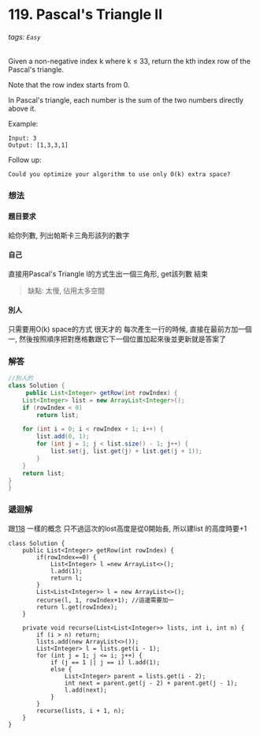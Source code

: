 # 119. Pascal's Triangle II
###### tags: `Easy`
Given a non-negative index k where k ≤ 33, return the kth index row of the Pascal's triangle.

Note that the row index starts from 0.


In Pascal's triangle, each number is the sum of the two numbers directly above it.

Example:
```
Input: 3
Output: [1,3,3,1]
```
Follow up:

`Could you optimize your algorithm to use only O(k) extra space?`


### 想法
#### 題目要求
給你列數, 列出帕斯卡三角形該列的數字

#### 自己
直接用Pascal's Triangle I的方式生出一個三角形, get該列數 結束
>缺點: 太慢, 佔用太多空間

#### 別人
只需要用O(k) space的方式
很天才的  每次產生一行的時候, 直接在最前方加一個一, 然後按照順序把對應格數跟它下一個位置加起來後並更新就是答案了

### 解答 

```java
//別人的
class Solution {
     public List<Integer> getRow(int rowIndex) {
	List<Integer> list = new ArrayList<Integer>();
	if (rowIndex < 0)
		return list;

	for (int i = 0; i < rowIndex + 1; i++) {
		list.add(0, 1);
		for (int j = 1; j < list.size() - 1; j++) {
			list.set(j, list.get(j) + list.get(j + 1));
		}
	}
	return list;
}
}
```

### 遞迴解
跟[118](https://github.com/chowdapon2/LeetCode/blob/master/Recursion/118.%20Pascal%E2%80%99s%20Triangle.md) 一樣的概念
只不過這次的lost高度是從0開始長, 所以建list 的高度時要+1
```
class Solution {
    public List<Integer> getRow(int rowIndex) {
        if(rowIndex==0) {
            List<Integer> l =new ArrayList<>();
            l.add(1);
            return l;
        }
        List<List<Integer>> l = new ArrayList<>();
        recurse(l, 1, rowIndex+1); //這邊需要加一
        return l.get(rowIndex);
    }
    
    private void recurse(List<List<Integer>> lists, int i, int n) {
        if (i > n) return;
        lists.add(new ArrayList<>());
        List<Integer> l = lists.get(i - 1);
        for (int j = 1; j <= i; j++) {
            if (j == 1 || j == i) l.add(1);
            else {
                List<Integer> parent = lists.get(i - 2);
                int next = parent.get(j - 2) + parent.get(j - 1);
                l.add(next);
            }
        }
        recurse(lists, i + 1, n);
    }
}
```
